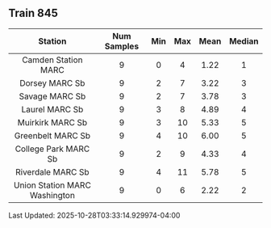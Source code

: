 ## Train 845

| Station | Num Samples | Min | Max | Mean | Median |
| :-----: | :---------: | :-: | :-: | :--: | :----: |
| Camden Station MARC | 9 | 0 | 4 | 1.22 | 1 |
| Dorsey MARC Sb | 9 | 2 | 7 | 3.22 | 3 |
| Savage MARC Sb | 9 | 2 | 7 | 3.78 | 3 |
| Laurel MARC Sb | 9 | 3 | 8 | 4.89 | 4 |
| Muirkirk MARC Sb | 9 | 3 | 10 | 5.33 | 5 |
| Greenbelt MARC Sb | 9 | 4 | 10 | 6.00 | 5 |
| College Park MARC Sb | 9 | 2 | 9 | 4.33 | 4 |
| Riverdale MARC Sb | 9 | 4 | 11 | 5.78 | 5 |
| Union Station MARC Washington | 9 | 0 | 6 | 2.22 | 2 |


Last Updated: 2025-10-28T03:33:14.929974-04:00